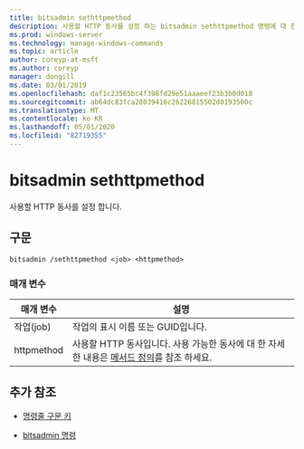 ```yaml
---
title: bitsadmin sethttpmethod
description: 사용할 HTTP 동사를 설정 하는 bitsadmin sethttpmethod 명령에 대 한 참조 항목입니다.
ms.prod: windows-server
ms.technology: manage-windows-commands
ms.topic: article
author: coreyp-at-msft
ms.author: coreyp
manager: dongill
ms.date: 03/01/2019
ms.openlocfilehash: daf1c23565bc4f398fd29e51aaaeef23b3b0d018
ms.sourcegitcommit: ab64dc83fca28039416c26226815502d0193500c
ms.translationtype: MT
ms.contentlocale: ko-KR
ms.lasthandoff: 05/01/2020
ms.locfileid: "82719355"
---
```

# <a name="bitsadmin-sethttpmethod"></a>bitsadmin sethttpmethod

사용할 HTTP 동사를 설정 합니다.

## <a name="syntax"></a>구문

```
bitsadmin /sethttpmethod <job> <httpmethod>
```

### <a name="parameters"></a>매개 변수

| 매개 변수 | 설명 |
| --------- | ----------- |
| 작업(job) | 작업의 표시 이름 또는 GUID입니다. |
| httpmethod | 사용할 HTTP 동사입니다. 사용 가능한 동사에 대 한 자세한 내용은 [메서드 정의](https://www.w3.org/Protocols/rfc2616/rfc2616-sec9.html)를 참조 하세요. |

## <a name="additional-references"></a>추가 참조

- [명령줄 구문 키](command-line-syntax-key.md)

- [bitsadmin 명령](bitsadmin.md)
